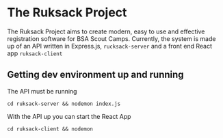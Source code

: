 # The Ruksack Project
The Ruksack Project aims to create modern, easy to use and effective registration software for BSA Scout Camps. Currently, the system is made up of an API written in Express.js, `rucksack-server` and a front end React app `ruksack-client`
## Getting dev environment up and running
The API must be running
```
cd ruksack-server && nodemon index.js
```
With the API up you can start the React App
```
cd ruksack-client && nodemon 
```
